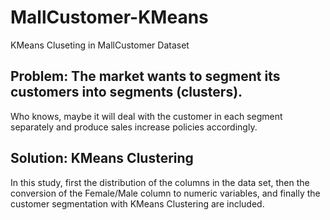 # MallCustomer-KMeans
KMeans Cluseting in MallCustomer Dataset

## Problem: The market wants to segment its customers into segments (clusters).
Who knows, maybe it will deal with the customer in each segment separately and produce sales increase policies accordingly.

## Solution: KMeans Clustering
In this study, first the distribution of the columns in the data set, 
then the conversion of the Female/Male column to numeric variables, and finally the customer segmentation with KMeans Clustering are included.
